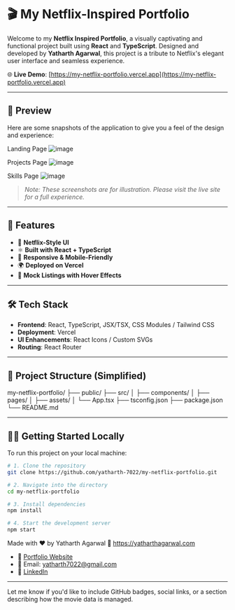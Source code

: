 # 🎬 My Netflix-Inspired Portfolio

Welcome to my **Netflix Inspired Portfolio**, a visually captivating and functional project built using **React** and **TypeScript**. Designed and developed by **Yatharth Agarwal**, this project is a tribute to Netflix's elegant user interface and seamless experience.

🌐 **Live Demo**: [https://my-netflix-portfolio.vercel.app](https://my-netflix-portfolio.vercel.app)

---

## 📸 Preview

Here are some snapshots of the application to give you a feel of the design and experience:

Landing Page
![image](https://github.com/user-attachments/assets/0b538070-3ed9-4143-b855-63ee3d26cc8b)

Projects Page
![image](https://github.com/user-attachments/assets/3da0e12c-b753-4539-861b-7f1dd056d5fb)

Skills Page
![image](https://github.com/user-attachments/assets/f0c5f944-40a8-4d97-96e1-f2fa066f8883)


> _Note: These screenshots are for illustration. Please visit the live site for a full experience._

---

## 🚀 Features

- 🎨 **Netflix-Style UI**
- ⚛️ **Built with React + TypeScript**
- 📱 **Responsive & Mobile-Friendly**
- 🌍 **Deployed on Vercel**
- 🎥 **Mock Listings with Hover Effects**

---

## 🛠️ Tech Stack

- **Frontend**: React, TypeScript, JSX/TSX, CSS Modules / Tailwind CSS
- **Deployment**: Vercel
- **UI Enhancements**: React Icons / Custom SVGs
- **Routing**: React Router

---

## 📁 Project Structure (Simplified)
my-netflix-portfolio/
├── public/
├── src/
│ ├── components/
│ ├── pages/
│ ├── assets/
│ └── App.tsx
├── tsconfig.json
├── package.json
└── README.md


---

## 🧑‍💻 Getting Started Locally

To run this project on your local machine:

```bash
# 1. Clone the repository
git clone https://github.com/yatharth-7022/my-netflix-portfolio.git

# 2. Navigate into the directory
cd my-netflix-portfolio

# 3. Install dependencies
npm install

# 4. Start the development server
npm start
```
Made with ❤️ by Yatharth Agarwal
🔗 https://yatharthagarwal.com

- 💼 [Portfolio Website](https://yatharthagarwal.com)
- 📧 Email: [yatharth7022@gmail.com](mailto:yatharth7022@gmail.com)
- 🔗 [LinkedIn](https://www.linkedin.com/in/yatharth-agarwal-666787255/)


---

Let me know if you'd like to include GitHub badges, social links, or a section describing how the movie data is managed.

